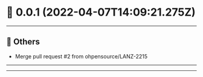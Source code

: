 # :confetti_ball: 0.0.1 (2022-04-07T14:09:21.275Z)
- - -
## :newspaper: Others
* Merge pull request #2 from ohpensource/LANZ-2215
- - -
- - -
